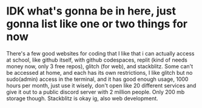 # IDK what's gonna be in here, just gonna list like one or two things for now
There's a few good websites for coding that I like that i can actually access at school, like github itself, with github codespaces, replit (kind of needs money now, only 3 free repos), glitch (for web), and stackblitz. Some can't be accessed at home, and each has its own restrictions, I like glitch but no sudo(admin) access in the terminal, and it has good enough usage, 1000 hours per month, just use it wisely, don't open like 20 different services and give it out to a public discord server with 2 million people. Only 200 mb storage though. Stackblitz is okay ig, also web development. 
